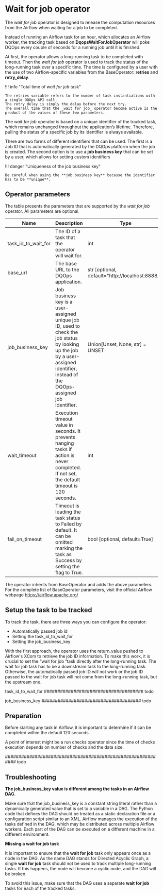 # Wait for job operator

The _wait for job_ operator is designed to release the computation resources from the Airflow when waiting for a job to be completed.

Instead of running an Airflow task for an hour, which allocates an Airflow worker,
the tracking task based on **DqopsWaitForJobOperator** will poke DQOps every couple of seconds for a running job until it is finished.

At first, the operator allows a long-running task to be completed with timeout.
Then the _wait for job_ operator is used to track the status of the long-running task over a specific time.
The time is configured by a user with the use of two Airflow-specific variables from the BaseOperator: **retries** and **retry_delay**.

!!! info "Total time of _wait for job_ task"

    The retries variable refers to the number of task instantiations with a single DQOps API call. 
    The retry delay is simply the delay before the next try.
    The overall time that the _wait for job_ operator become active is the product of the values of these two parameters.


The _wait for job_ operator is based on a unique identifier of the tracked task, which remains unchanged throughout the application’s lifetime.
Therefore, pulling the status of a specific job by its identifier is always available.

There are two forms of different identifiers that can be used.
The first is a Job ID that is automatically generated by the DQOps platform when the job is created.
The second option is to use a **job business key** that can be set by a user, which allows for setting custom identifiers

!!! danger "Uniqueness of the job business key"

    Be careful when using the **job business key** because the identifier has to be **unique**.


## Operator parameters

The table presents the parameters that are supported by the _wait for job_ operator.
All parameters are optional.

| Name                | Description                                                                                                                                                                                                         | Type                                                                                                                             |
|---------------------|---------------------------------------------------------------------------------------------------------------------------------------------------------------------------------------------------------------------|----------------------------------------------------------------------------------------------------------------------------------|
| task_id_to_wait_for | The ID of a task that the operator will wait for.                                                                                                                                                                   | int                                                                                                                              |
| base_url            | The base URL to the DQOps application.                                                                                                                                                                              | str [optional, default="http://localhost:8888/"]                                                                                 |
| job_business_key    | Job business key is a user-assigned unique job ID, used to check the job status by looking up the job by a user-assigned identifier, instead of the DQOps-assigned job identifier.                                  | Union[Unset, None, str] = UNSET                  |
| wait_timeout        | Execution timeout value in seconds. It prevents hanging tasks if action is never completed. If not set, the default timeout is 120 seconds. | int                                                                                                                              |
| fail_on_timeout     | Timeout is leading the task status to Failed by default. It can be omitted marking the task as Success by setting the flag to True.                                                                                 | bool [optional, default=True]                                                                                                    |

The operator inherits from BaseOperator and adds the above parameters.
For the complete list of BaseOperator parameters, visit the official Airflow webpage https://airflow.apache.org/

## Setup the task to be tracked

To track the task, there are three ways you can configure the operator:

- Automatically passed job id
- Setting the task_id_to_wait_for
- Setting the job_business_key

With the first approach, the operator uses the return_value pushed to Airflow's XCom to retrieve the job ID  information.
To make this work, it is crucial to set the “wait for job “task directly after the long-running task.
The wait for job task has to be a downstream task to the long-running task.
Otherwise, the automatically passed job ID will not work or the job ID passed to the wait for job task will not come from the long-running task,
but the upstream one.

task_id_to_wait_for ##################################### todo

job_business_key ##################################### todo

## Preparation
Before starting any task in Airflow, it is important to determine if it can be completed within the default 120 seconds.

A point of interest might be a run checks operator since the time of checks execution depends on number of checks and the data size.

############################################################ todo







## Troubleshooting

**The job_business_key value is different among the tasks in an Airflow DAG.**

Make sure that the job_business_key is a constant string literal rather than a dynamically generated value that is set to a variable in a DAG.
The Python code that defines the DAG should be treated as a static declaration file or a configuration script similar to an XML.
Airflow manages the execution of the tasks defined in the DAG, which may be distributed across multiple Airflow workers.
Each part of the DAG can be executed on a different machine in a different environment.

**Missing a wait for job task**

It is important to ensure that the __wait for job__ task only appears once as a node in the DAG.
As the name DAG stands for Directed Acyclic Graph, a single __wait for job__ task should not be used to track multiple long-running tasks.
If this happens, the node will become a cyclic node, and the DAG will be broken.

To avoid this issue, make sure that the DAG uses a separate __wait for job__ tasks for each of the tracked tasks.